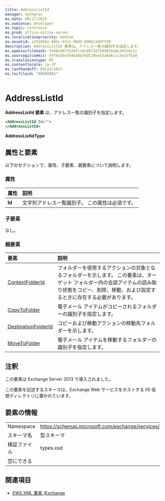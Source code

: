```yaml
---
title: AddressListId
manager: sethgros
ms.date: 09/17/2015
ms.audience: Developer
ms.topic: reference
ms.prod: office-online-server
ms.localizationpriority: medium
ms.assetid: a3334bb2-90dc-4fe1-96d9-890b13d9ff30
description: AddressListId 要素は、アドレス一覧の識別子を指定します。
ms.openlocfilehash: 5348c6877e24fcc0c8873df1098f8a8e30fe4c1c
ms.sourcegitcommit: 54f6cd5a704b36b76d110ee53a6d6c1c3e15f5a9
ms.translationtype: MT
ms.contentlocale: ja-JP
ms.lasthandoff: 09/24/2021
ms.locfileid: "59541561"
---
```

# <a name="addresslistid"></a>AddressListId

**AddressListId 要素** は、アドレス一覧の識別子を指定します。 
  
```XML
<AddressListId Id="">
</AddressListId>
```

 **AddressListIdType**
## <a name="attributes-and-elements"></a>属性と要素

以下のセクションで、属性、子要素、親要素について説明します。
  
### <a name="attributes"></a>属性

|**属性**|**説明**|
|:-----|:-----|
|**Id** <br/> |文字列アドレス一覧識別子。 この属性は必須です。  <br/> |
   
### <a name="child-elements"></a>子要素

なし。
  
### <a name="parent-elements"></a>親要素

|**要素**|**説明**|
|:-----|:-----|
|[ContextFolderId](contextfolderid.md) <br/> |フォルダーを使用するアクションの対象となるフォルダーを示します。 この要素は、ターゲット フォルダー内の会話アイテムの読み取り状態をコピー、削除、移動、および設定するときに存在する必要があります。  <br/> |
|[CopyToFolder](copytofolder.md) <br/> |電子メール アイテムがコピーされるフォルダーの識別子を指定します。  <br/> |
|[DestinationFolderId](destinationfolderid.md) <br/> |コピーおよび移動アクションの移動先フォルダーを示します。  <br/> |
|[MoveToFolder](movetofolder.md) <br/> |電子メール アイテムを移動するフォルダーの識別子を指定します。  <br/> |
   
## <a name="remarks"></a>注釈

この要素は Exchange Server 2013 で導入されました。
  
この要素を記述するスキーマは、Exchange Web サービスをホストする IIS 仮想ディレクトリに置かれています。
  
## <a name="element-information"></a>要素の情報

|||
|:-----|:-----|
|Namespace  <br/> |https://schemas.microsoft.com/exchange/services/2006/types  <br/> |
|スキーマ名  <br/> |型スキーマ  <br/> |
|検証ファイル  <br/> |types.xsd  <br/> |
|空にできる  <br/> ||
   
## <a name="see-also"></a>関連項目

- [EWS XML 要素 (Exchange](ews-xml-elements-in-exchange.md)

